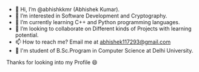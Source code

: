 - 👋 Hi, I’m @abhishkkmr (Abhishek Kumar).
- 👀 I’m interested in Software Development and Cryptography.
- 🌱 I’m currently learning C++ and Python programming languages.
- 💞️ I’m looking to collaborate on Different kinds of Projects with learning potential.
- 📫 How to reach me? Email me at abhishek117293@gmail.com
- 📖 I'm student of B.Sc.Program in Computer Science at Delhi University.

Thanks for looking into my Profile 😄

<!---
abhishkkmr/abhishkkmr is a ✨ special ✨ repository because its `README.md` (this file) appears on your GitHub profile.
You can click the Preview link to take a look at your changes.
--->
